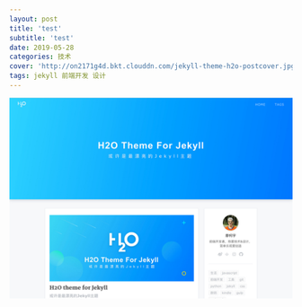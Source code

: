 ```yaml
---
layout: post
title: 'test'
subtitle: 'test'
date: 2019-05-28
categories: 技术
cover: 'http://on2171g4d.bkt.clouddn.com/jekyll-theme-h2o-postcover.jpg'
tags: jekyll 前端开发 设计
---
```

![1](https://raw.githubusercontent.com/fommmax/fommmax.github.io/master/screenshot/jekyll-theme-h2o-realhome.jpg)



